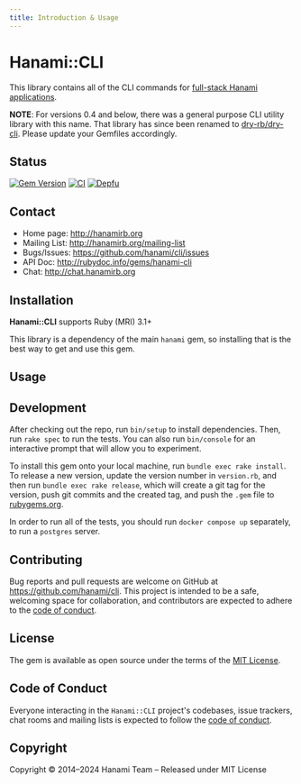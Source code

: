 ```yaml
---
title: Introduction & Usage
---
```


# Hanami::CLI

This library contains all of the CLI commands for [full-stack Hanami applications](`https://github.com/hanami/hanami`).

**NOTE**: For versions 0.4 and below, there was a general purpose CLI utility library with this name.
That library has since been renamed to [dry-rb/dry-cli](https://github.com/dry-rb/dry-cli).
Please update your Gemfiles accordingly.

## Status

[![Gem Version](https://badge.fury.io/rb/hanami-cli.svg)](https://badge.fury.io/rb/hanami-cli)
[![CI](https://github.com/hanami/cli/actions/workflows/ci.yml/badge.svg)](https://github.com/hanami/cli/actions?query=workflow%3Aci+branch%3Amain)
[![Depfu](https://badges.depfu.com/badges/a8545fb67cf32a2c75b6227bc0821027/overview.svg)](https://depfu.com/github/hanami/cli?project=Bundler)

## Contact

- Home page: http://hanamirb.org
- Mailing List: http://hanamirb.org/mailing-list
- Bugs/Issues: https://github.com/hanami/cli/issues
- API Doc: http://rubydoc.info/gems/hanami-cli
- Chat: http://chat.hanamirb.org

## Installation

**Hanami::CLI** supports Ruby (MRI) 3.1+

This library is a dependency of the main `hanami` gem, so installing that is the best way to get and use this gem.

## Usage

## Development

After checking out the repo, run `bin/setup` to install dependencies. Then, run `rake spec` to run the tests. You can also run `bin/console` for an interactive prompt that will allow you to experiment.

To install this gem onto your local machine, run `bundle exec rake install`. To release a new version, update the version number in `version.rb`, and then run `bundle exec rake release`, which will create a git tag for the version, push git commits and the created tag, and push the `.gem` file to [rubygems.org](https://rubygems.org).

In order to run all of the tests, you should run `docker compose up` separately, to run a `postgres` server.

## Contributing

Bug reports and pull requests are welcome on GitHub at https://github.com/hanami/cli. This project is intended to be a safe, welcoming space for collaboration, and contributors are expected to adhere to the [code of conduct](https://github.com/hanami/cli/blob/main/CODE_OF_CONDUCT.md).

## License

The gem is available as open source under the terms of the [MIT License](https://opensource.org/licenses/MIT).

## Code of Conduct

Everyone interacting in the `Hanami::CLI` project's codebases, issue trackers, chat rooms and mailing lists is expected to follow the [code of conduct](https://github.com/hanami/cli/blob/main/CODE_OF_CONDUCT.md).

## Copyright

Copyright © 2014–2024 Hanami Team – Released under MIT License
